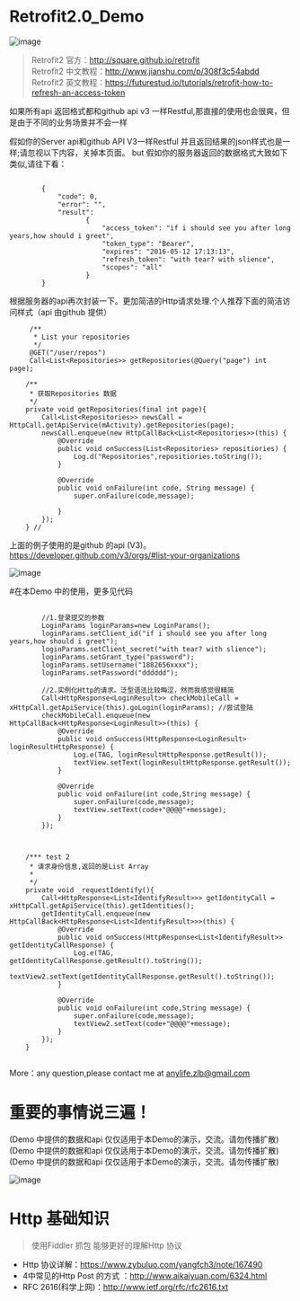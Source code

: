 # Retrofit2.0_Demo
![image](https://github.com/AnyLifeZLB/Retrofit2.0_Demo/raw/master/banner.jpg)

>  Retrofit2 官方：http://square.github.io/retrofit  
>  Retrofit2 中文教程：http://www.jianshu.com/p/308f3c54abdd  
>  Retrofit2 英文教程：https://futurestud.io/tutorials/retrofit-how-to-refresh-an-access-token


如果所有api 返回格式都和github api v3 一样Restful,那直接的使用也会很爽，但是由于不同的业务场景并不会一样

假如你的Server api和github API V3一样Restful 并且返回结果的json样式也是一样;请忽视以下内容，关掉本页面。
but 假如你的服务器返回的数据格式大致如下类似,请往下看：

```

        {
            "code": 0, 
            "error": "",
            "result":
                   {
                       "access_token": "if i should see you after long years,how should i greet",
                       "token_type": "Bearer",
                       "expires": "2016-05-12 17:13:13",
                       "refresh_token": "with tear? with slience",
                       "scopes": "all"
                   }
        }
```

根据服务器的api再次封装一下。更加简洁的Http请求处理.个人推荐下面的简洁访问样式（api 由github 提供）
```
     /**
      * List your repositories
      */
     @GET("/user/repos")
     Call<List<Repositories>> getRepositories(@Query("page") int page);
    
    /**
	 * 获取Repositories 数据
	 */
	private void getRepositories(final int page){
		Call<List<Repositories>> newsCall = HttpCall.getApiService(mActivity).getRepositories(page);
		newsCall.enqueue(new HttpCallBack<List<Repositories>>(this) {
			@Override
			public void onSuccess(List<Repositories> repositiories) {
				Log.d("Repositories",repositiories.toString());
			}

			@Override
			public void onFailure(int code, String message) {
			    super.onFailure(code,message);

			}
		});
	} //
```
上面的例子使用的是github 的api (V3)。   https://developer.github.com/v3/orgs/#list-your-organizations

![image](https://github.com/AnyLifeZLB/Retrofit2.0_Demo/raw/master/banner.jpg)




#在本Demo 中的使用，更多见代码
```

        //1.登录提交的参数
        LoginParams loginParams=new LoginParams();
        loginParams.setClient_id("if i should see you after long years,how should i greet");
        loginParams.setClient_secret("with tear? with slience");
        loginParams.setGrant_type("password");
        loginParams.setUsername("1882656xxxx");
        loginParams.setPassword("dddddd");

        //2.实例化Http的请求。泛型语法比较晦涩，然而我感觉很精简
        Call<HttpResponse<LoginResult>> checkMobileCall = xHttpCall.getApiService(this).goLogin(loginParams); //尝试登陆
        checkMobileCall.enqueue(new HttpCallBack<HttpResponse<LoginResult>>(this) {
            @Override
            public void onSuccess(HttpResponse<LoginResult> loginResultHttpResponse) {
                Log.e(TAG, loginResultHttpResponse.getResult());
                textView.setText(loginResultHttpResponse.getResult());
            }

            @Override
            public void onFailure(int code,String message) {
            	super.onFailure(code,message);
                textView.setText(code+"@@@@"+message);
            }
        });
        
        
        
    /*** test 2
     * 请求身份信息,返回的是List Array
     *
     */
    private void  requestIdentify(){
        Call<HttpResponse<List<IdentifyResult>>> getIdentityCall = xHttpCall.getApiService(this).getIdentities(); 
        getIdentityCall.enqueue(new HttpCallBack<HttpResponse<List<IdentifyResult>>>(this) {
            @Override
            public void onSuccess(HttpResponse<List<IdentifyResult>> getIdentityCallResponse) {
                Log.e(TAG, getIdentityCallResponse.getResult().toString());
                textView2.setText(getIdentityCallResponse.getResult().toString());
            }

            @Override
            public void onFailure(int code,String message) {
            	super.onFailure(code,message);
                textView2.setText(code+"@@@@"+message);
            }
        });
    }
        
```
More：any question,please contact me at anylife.zlb@gmail.com

# 重要的事情说三遍！
(Demo 中提供的数据和api 仅仅适用于本Demo的演示，交流。请勿传播扩散)
(Demo 中提供的数据和api 仅仅适用于本Demo的演示，交流。请勿传播扩散)
(Demo 中提供的数据和api 仅仅适用于本Demo的演示，交流。请勿传播扩散)


![image](https://github.com/AnyLifeZLB/Retrofit2.0_Demo/raw/master/1111.png)


# Http 基础知识
> 使用Fiddler 抓包 能够更好的理解Http 协议

- Http 协议详解：https://www.zybuluo.com/yangfch3/note/167490
- 4中常见的Http Post 的方式 ：http://www.aikaiyuan.com/6324.html
- RFC 2616(科学上网)：http://www.ietf.org/rfc/rfc2616.txt

